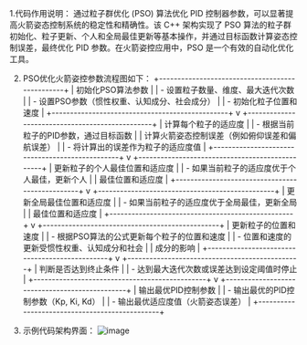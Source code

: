 1.代码作用说明：
    通过粒子群优化 (PSO) 算法优化 PID 控制器参数，可以显著提高火箭姿态控制系统的稳定性和精确性。该 C++ 架构实现了 PSO 算法的粒子群初始化、粒子更新、个人和全局最佳更新等基本操作，并通过目标函数计算姿态控制误差，最终优化 PID 参数。在火箭姿控应用中，PSO 是一个有效的自动化优化工具。

2. PSO优化火箭姿控参数流程图如下：
+------------------------------------------------+
|                初始化PSO算法参数                |
|  - 设置粒子数量、维度、最大迭代次数               |
|  - 设置PSO参数（惯性权重、认知成分、社会成分）     |
|  - 初始化粒子位置和速度                          |
+------------------------------------------------+
                v
+------------------------------------------------+
|              计算每个粒子的适应度               |
|  - 根据当前粒子的PID参数，通过目标函数           |
|    计算火箭姿态控制误差（例如俯仰误差和偏航误差） |
|  - 将计算出的误差作为粒子的适应度值              |
+------------------------------------------------+
                v
+------------------------------------------------+
|           更新粒子的个人最佳位置和适应度        |
|  - 如果当前粒子的适应度优于个人最佳，更新个人    |
|    最佳位置和适应度                            |
+------------------------------------------------+
                v
+------------------------------------------------+
|           更新全局最佳位置和适应度              |
|  - 如果当前粒子的适应度优于全局最佳，更新全局     |
|    最佳位置和适应度                            |
+--------------------------------------------------+
                v
+------------------------------------------------+
|           更新粒子的位置和速度                 |
|  - 根据PSO算法的公式更新每个粒子的位置和速度     |
|  - 位置和速度的更新受惯性权重、认知成分和社会    |
|    成分的影响                                 |
+-----------------------------------------------+
                v
+-----------------------------------------------+
|                判断是否达到终止条件            |
|  - 达到最大迭代次数或误差达到设定阈值时停止      |
+-----------------------------------------------+
                v
+-----------------------------------------------+
|                输出最优PID控制参数             |
|  - 输出最优的PID控制参数（Kp, Ki, Kd）         |
|  - 输出最优适应度值（火箭姿态误差）             |
+-----------------------------------------------+

3. 示例代码架构界面：
      ![image](https://github.com/user-attachments/assets/033b7fac-be59-4475-a078-5f0ea9a5282f)


